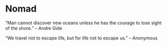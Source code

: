 # Nomad
 “Man cannot discover new oceans unless he has the courage to lose sight of the shore.” – Andre Gide

 “We travel not to escape life, but for life not to escape us.” – Anonymous
